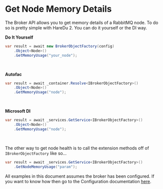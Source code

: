# Get Node Memory Details

The Broker API allows you to get memory details of a RabbitMQ node. To do so is pretty simple with HareDu 2. You can do it yourself or the DI way.

**Do It Yourself**

```c#
var result = await new BrokerObjectFactory(config)
    .Object<Node>()
    .GetMemoryUsage("your_node");
```
<br>

**Autofac**

```c#
var result = await _container.Resolve<IBrokerObjectFactory>()
    .Object<Node>()
    .GetMemoryUsage("node");
```
<br>

**Microsoft DI**

```c#
var result = await _services.GetService<IBrokerObjectFactory>()
    .Object<Node>()
    .GetMemoryUsage("node");
```
<br>

The other way to get node health is to call the extension methods off of ```IBrokerObjectFactory``` like so...

```c#
var result = await _services.GetService<IBrokerObjectFactory>()
    .GetNodeMemoryUsage("param");
```

All examples in this document assumes the broker has been configured. If you want to know how then go to the Configuration documentation [here](https://github.com/ahives/HareDu2/blob/master/docs/configuration.md).

